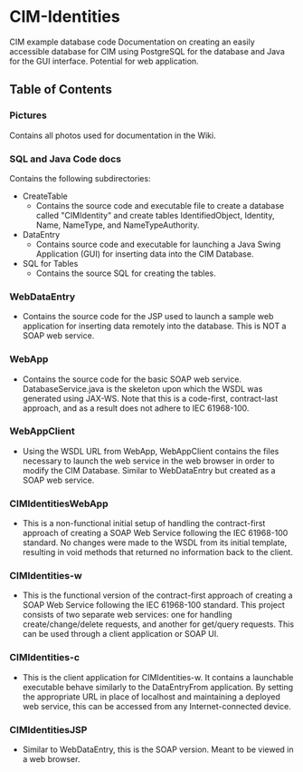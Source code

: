 # CIM-Identities
CIM example database code
Documentation on creating an easily accessible database for CIM using PostgreSQL for the database and Java for the GUI interface.
Potential for web application.

## Table of Contents

### Pictures
Contains all photos used for documentation in the Wiki.

### SQL and Java Code docs
Contains the following subdirectories:
* CreateTable
  * Contains the source code and executable file to create a database called "CIMIdentity" and create tables IdentifiedObject, Identity, Name, NameType, and NameTypeAuthority.
* DataEntry
  * Contains source code and executable for launching a Java Swing Application (GUI) for inserting data into the CIM Database.
* SQL for Tables
  * Contains the source SQL for creating the tables.

### WebDataEntry
* Contains the source code for the JSP used to launch a sample web application for inserting data remotely into the database.  This is NOT a SOAP web service.

### WebApp
* Contains the source code for the basic SOAP web service.  DatabaseService.java is the skeleton upon which the WSDL was generated using JAX-WS.  Note that this is a code-first, contract-last approach, and as a result does not adhere to IEC 61968-100.  

### WebAppClient
* Using the WSDL URL from WebApp, WebAppClient contains the files necessary to launch the web service in the web browser in order to modify the CIM Database.  Similar to WebDataEntry but created as a SOAP web service.

### CIMIdentitiesWebApp
* This is a non-functional initial setup of handling the contract-first approach of creating a SOAP Web Service following the IEC 61968-100 standard.  No changes were made to the WSDL from its initial template, resulting in void methods that returned no information back to the client.

### CIMIdentities-w
* This is the functional version of the contract-first approach of creating a SOAP Web Service following the IEC 61968-100 standard.  This project consists of two separate web services:  one for handling create/change/delete requests, and another for get/query requests.  This can be used through a client application or SOAP UI.

### CIMIdentities-c
* This is the client application for CIMIdentities-w.  It contains a launchable executable behave similarly to the DataEntryFrom application.  By setting the appropriate URL in place of localhost and maintaining a deployed web service, this can be accessed from any Internet-connected device.

### CIMIdentitiesJSP
* Similar to WebDataEntry, this is the SOAP version.  Meant to be viewed in a web browser.
